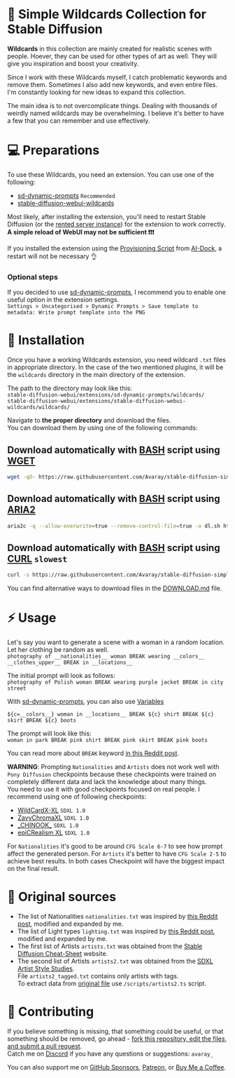 # 📑 Simple Wildcards Collection for Stable Diffusion


<!-- This is my collection of useful [Wildcards](https://github.com/adieyal/sd-dynamic-prompts/blob/main/docs/SYNTAX.md#wildcards). I created most of them using [ChatGPT](https://chat.openai.com) and [Claude](https://claude.ai/) to streamline my work with [Stable Diffusion](https://github.com/AUTOMATIC1111/stable-diffusion-webui) and avoid using the [Dynamic Prompts](https://github.com/adieyal/sd-dynamic-prompts/tree/main?tab=readme-ov-file#basic-usage), which I used before. Through my experience, I've found that Wildcards are more convenient to use. -->

**Wildcards** in this collection are mainly created for realistic scenes with people. Hoever, they can be used for other types of art as well. They will give you inspiration and boost your creativity.

Since I work with these Wildcards myself, I catch problematic keywords and remove them. Sometimes I also add new keywords, and even entire files. I'm constantly looking for new ideas to expand this collection.

The main idea is to not overcomplicate things. Dealing with thousands of weirdly named wildcards may be overwhelming. I believe it's better to have a few that you can remember and use effectively.

# 💻 Preparations

To use these Wildcards, you need an extension. You can use one of the following:

- [sd-dynamic-prompts](https://github.com/adieyal/sd-dynamic-prompts) `Recommended`
- [stable-diffusion-webui-wildcards](https://github.com/AUTOMATIC1111/stable-diffusion-webui-wildcards)

Most likely, after installing the extension, you'll need to restart Stable Diffusion (or the [rented server instance](https://cloud.vast.ai/?ref_id=62878&creator_id=42512&name=null)) for the extension to work correctly. **A simple reload of WebUI may not be sufficient ❗️❗️❗️**

If you installed the extension using the [Provisioning Script](https://github.com/ai-dock/stable-diffusion-webui/blob/main/config/provisioning/default.sh) from [AI-Dock](https://github.com/ai-dock/stable-diffusion-webui), a restart will not be necessary 👌

### Optional steps

If you decided to use [sd-dynamic-prompts](https://github.com/adieyal/sd-dynamic-prompts), I recommend you to enable one useful option in the extension settings.  
`Settings > Uncategorised > Dynamic Prompts > Save template to metadata: Write prompt template into the PNG `

# 💾 Installation

Once you have a working Wildcards extension, you need wildcard `.txt` files in appropriate directory. In the case of the two mentioned plugins, it will be the `wildcards` directory in the main directory of the extension.

The path to the directory may look like this:  
`stable-diffusion-webui/extensions/sd-dynamic-prompts/wildcards/`  
`stable-diffusion-webui/extensions/stable-diffusion-webui-wildcards/wildcards/`

Navigate to **the proper directory** and download the files.  
You can download them by using one of the following commands:

## Download automatically with [BASH](https://www.gnu.org/software/bash/) script using [WGET](https://www.gnu.org/software/wget/)

```bash
wget -qO- https://raw.githubusercontent.com/Avaray/stable-diffusion-simple-wildcards/main/scripts/download.sh | bash -s -- wget
```

## Download automatically with [BASH](https://www.gnu.org/software/bash/) script using [ARIA2](https://github.com/aria2/aria2)

```bash
aria2c -q --allow-overwrite=true --remove-control-file=true -o dl.sh https://raw.githubusercontent.com/Avaray/stable-diffusion-simple-wildcards/main/scripts/download.sh && chmod +x dl.sh && ./dl.sh aria2c
```

## Download automatically with [BASH](https://www.gnu.org/software/bash/) script using [CURL](https://curl.se/) `slowest`

```bash
curl -s https://raw.githubusercontent.com/Avaray/stable-diffusion-simple-wildcards/main/scripts/download.sh | bash -s -- curl
```

<!-- For every command above, you need to have [XARGS](https://www.man7.org/linux/man-pages/man1/xargs.1.html) installed on your system.   -->

You can find alternative ways to download files in the [DOWNLOAD.md](DOWNLOAD.md) file.

# ⚡️ Usage

Let's say you want to generate a scene with a woman in a random location. Let her clothing be random as well.  
`photography of __nationalities__ woman BREAK wearing __colors__ __clothes_upper__ BREAK in __locations__`

The initial prompt will look as follows:  
`photography of Polish woman BREAK wearing purple jacket BREAK in city street`

With [sd-dynamic-prompts](https://github.com/adieyal/sd-dynamic-prompts), you can also use [Variables](https://github.com/adieyal/sd-dynamic-prompts/blob/main/docs/SYNTAX.md#variables)

`${c=__colors__} woman in __locations__ BREAK ${c} shirt BREAK ${c} skirt BREAK ${c} boots`

The prompt will look like this:  
`woman in park BREAK pink shirt BREAK pink skirt BREAK pink boots`

You can read more about `BREAK` keyword [in this Reddit post](https://www.reddit.com/r/StableDiffusion/comments/15bty86/prompt_trick_for_more_consistent_results_in/).

**WARNING**: Prompting `Nationalities` and `Artists` does not work well with `Pony Diffusion` checkpoints because these checkpoints were trained on completely different data and lack the knowledge about many things.  
You need to use it with good checkpoints focused on real people. I recommend using one of following checkpoints:

- [WildCardX-XL](https://civitai.com/models/239561/wildcardx-xl) `SDXL 1.0`
- [ZavyChromaXL](https://civitai.com/models/119229/zavychromaxl) `SDXL 1.0`
- [\_CHINOOK\_](https://civitai.com/models/400589/chinook) `SDXL 1.0`
- [epiCRealism XL](https://civitai.com/models/277058/epicrealism-xl) `SDXL 1.0`

For `Nationalities` it's good to be around `CFG Scale 6-7` to see how prompt affect the generated person. For `Artists` it's better to have `CFG Scale 2-5` to achieve best results. In both cases Checkpoint will have the biggest impact on the final result.

# 🍺 Original sources

- The list of Nationalities `nationalities.txt` was inspired by [this Reddit post](https://www.reddit.com/r/StableDiffusion/comments/13oea0i/photorealistic_portraits_of_200_ethinicities/), modified and expanded by me.
- The list of Light types `lighting.txt` was inspired by [this Reddit post](https://www.reddit.com/r/StableDiffusion/comments/1cjwi04/made_this_lighting_guide_for_myself_thought_id/), modified and expanded by me.
- The first list of Artists `artists.txt` was obtained from the [Stable Diffusion Cheat-Sheet](https://supagruen.github.io/StableDiffusion-CheatSheet/) website.
- The second list of Artists `artists2.txt` was obtained from the [SDXL Artist Style Studies](https://sdxl.parrotzone.art/).  
  File `artists2_tagged.txt` contains only artists with tags.  
  To extract data from [original file](<https://raw.githubusercontent.com/proximasan/sdxl_artist_styles_studies/main/static/SDXL%20Image%20Synthesis%20Style%20Studies%20Database%20(Copy%20of%20The%20List)%20-%20Artists.csv>) use `/scripts/artists2.ts` script.

# 📝 Contributing

If you believe something is missing, that something could be useful, or that something should be removed, go ahead - [fork this repository, edit the files, and submit a pull request](https://docs.github.com/en/get-started/quickstart/contributing-to-projects).  
Catch me on [Discord](https://discord.gg/) if you have any questions or suggestions: `avaray_`

You can also support me on [GitHub Sponsors](https://github.com/sponsors/Avaray), [Patreon](patreon.com/Avaray_), or [Buy Me a Coffee](https://buymeacoffee.com/avaray).

<!-- <a href="https://buymeacoffee.com/avaray" target="_blank"><img src="https://cdn.buymeacoffee.com/buttons/default-green.png" alt="Buy Me A Coffee" height="41" width="174"></a> -->
